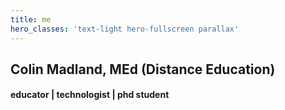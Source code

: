 ```yaml
---
title: me
hero_classes: 'text-light hero-fullscreen parallax'
---
```


## Colin Madland, MEd (Distance Education)
#### educator | technologist | phd student


